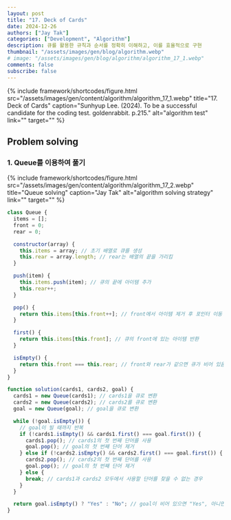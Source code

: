 ```yaml
---
layout: post
title: "17. Deck of Cards"
date: 2024-12-26
authors: ["Jay Tak"]
categories: ["Development", "Algorithm"]
description: 큐를 활용한 규칙과 순서를 정확히 이해하고, 이를 효율적으로 구현
thumbnail: "/assets/images/gen/blog/algorithm.webp"
# image: "/assets/images/gen/blog/algorithm/algorithm_17_1.webp"
comments: false
subscribe: false
---
```


{% include framework/shortcodes/figure.html src="/assets/images/gen/content/algorithm/algorithm_17_1.webp" title="17. Deck of Cards" caption="Sunhyup Lee. (2024). To be a successful candidate for the coding test. goldenrabbit. p.215." alt="algorithm test" link="" target="" %}

## Problem solving

### 1. Queue를 이용하여 풀기

{% include framework/shortcodes/figure.html src="/assets/images/gen/content/algorithm/algorithm_17_2.webp" title="Queue solving" caption="Jay Tak" alt="algorithm solving strategy" link="" target="" %}

```javascript
class Queue {
  items = [];
  front = 0;
  rear = 0;

  constructor(array) {
    this.items = array; // 초기 배열로 큐를 생성
    this.rear = array.length; // rear는 배열의 끝을 가리킴
  }

  push(item) {
    this.items.push(item); // 큐의 끝에 아이템 추가
    this.rear++;
  }

  pop() {
    return this.items[this.front++]; // front에서 아이템 제거 후 포인터 이동
  }

  first() {
    return this.items[this.front]; // 큐의 front에 있는 아이템 반환
  }

  isEmpty() {
    return this.front === this.rear; // front와 rear가 같으면 큐가 비어 있음
  }
}

function solution(cards1, cards2, goal) {
  cards1 = new Queue(cards1); // cards1을 큐로 변환
  cards2 = new Queue(cards2); // cards2를 큐로 변환
  goal = new Queue(goal); // goal을 큐로 변환

  while (!goal.isEmpty()) {
    // goal이 빌 때까지 반복
    if (!cards1.isEmpty() && cards1.first() === goal.first()) {
      cards1.pop(); // cards1의 첫 번째 단어를 사용
      goal.pop(); // goal의 첫 번째 단어 제거
    } else if (!cards2.isEmpty() && cards2.first() === goal.first()) {
      cards2.pop(); // cards2의 첫 번째 단어를 사용
      goal.pop(); // goal의 첫 번째 단어 제거
    } else {
      break; // cards1과 cards2 모두에서 사용할 단어를 찾을 수 없는 경우
    }
  }

  return goal.isEmpty() ? "Yes" : "No"; // goal이 비어 있으면 "Yes", 아니면 "No"
}
```

<br><br><br>
